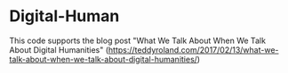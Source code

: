 # Digital-Human
This code supports the blog post "What We Talk About When We Talk About Digital Humanities" (https://teddyroland.com/2017/02/13/what-we-talk-about-when-we-talk-about-digital-humanities/)
